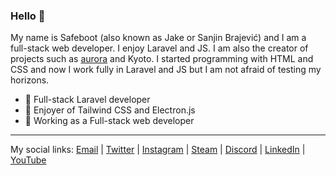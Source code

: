 ### Hello 👋
My name is Safeboot (also known as Jake or Sanjin Brajević) and I am a full-stack web developer. I enjoy Laravel and JS. I am also the creator of projects such as [aurora](https://auroracloud.gg) and Kyoto. I started programming with HTML and CSS and now I work fully in Laravel and JS but I am not afraid of testing my horizons.

- 📁 Full-stack Laravel developer
- 🎨 Enjoyer of Tailwind CSS and Electron.js
- 🌇 Working as a Full-stack web developer

---
My social links: [Email](mailto:mynamesafeboot@gmail.com) | [Twitter](https://twitter.com/safeboot1) | [Instagram](https://instagram.com/imsafeboot/) | [Steam](https://steamcommunity.com/id/safeboot) | [Discord](https://discord.com/users/842859202329837619) | [LinkedIn](https://linkedin.com/in/sanjin-brajevi%C4%87/) | [YouTube](https://youtube.com/c/safeboot)
